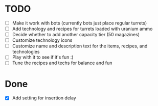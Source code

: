 # TODO

- [ ] Make it work with bots (currently bots just place regular turrets)
- [ ] Add technology and recipes for turrets loaded with uranium ammo
- [ ] Decide whether to add another capacity tier (50 magazines)
- [ ] Customize technology icons
- [ ] Customize name and description text for the items, recipes, and technologies
- [ ] Play with it to see if it's fun :)
- [ ] Tune the recipes and techs for balance and fun

# Done

- [x] Add setting for insertion delay
